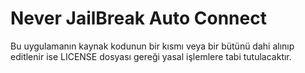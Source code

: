 # Never JailBreak Auto Connect
Bu uygulamanın kaynak kodunun bir kısmı veya bir bütünü dahi alınıp editlenir ise LICENSE dosyası gereği yasal işlemlere tabi tutulacaktır.
